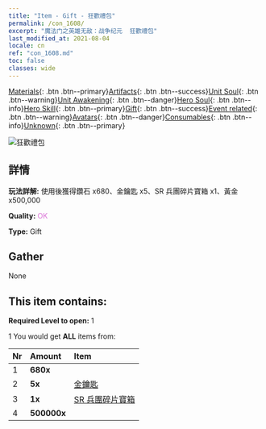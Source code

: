 ```yaml
---
title: "Item - Gift - 狂歡禮包"
permalink: /con_1608/
excerpt: "魔法门之英雄无敌：战争纪元  狂歡禮包"
last_modified_at: 2021-08-04
locale: cn
ref: "con_1608.md"
toc: false
classes: wide
---
```

 [Materials](/ItemsCN/){: .btn .btn--primary}[Artifacts](/ItemsCN/Artifacts/){: .btn .btn--success}[Unit Soul](/ItemsCN/UnitSoul/){: .btn .btn--warning}[Unit Awakening](/ItemsCN/UnitAwakening/){: .btn .btn--danger}[Hero Soul](/ItemsCN/HeroSoul/){: .btn .btn--info}[Hero Skill](/ItemsCN/HeroSkill/){: .btn .btn--primary}[Gift](/ItemsCN/Gift/){: .btn .btn--success}[Event related](/ItemsCN/Events/){: .btn .btn--warning}[Avatars](/ItemsCN/Avatars/){: .btn .btn--danger}[Consumables](/ItemsCN/Consumables/){: .btn .btn--info}[Unknown](/ItemsCN/Unknown/){: .btn .btn--primary}

 ![狂歡禮包](/images/t/i_907224.png)

## 詳情
 **玩法詳解:** 使用後獲得鑽石 x680、金鑰匙 x5、SR 兵團碎片寶箱 x1、黃金 x500,000

 **Quality:** <span style="color: #DA70D6">OK</span>

 **Type:** Gift

## Gather

  None

## This item contains:

 **Required Level to open:** 1

 1 You would get **ALL** items  from:

  | Nr | Amount |     Item    |
  |:---|:-------|:------------|
  | 1 |  **680x** | <i class="fas fa-gem"/> |  | 
  | 2 |  **5x** | [金鑰匙](/cn/Items/con_783/) |  | 
  | 3 |  **1x** | [SR 兵團碎片寶箱](/cn/Items/con_1597/) |  | 
  | 4 |  **500000x** | <i class="fas fa-coins"/> |  | 
